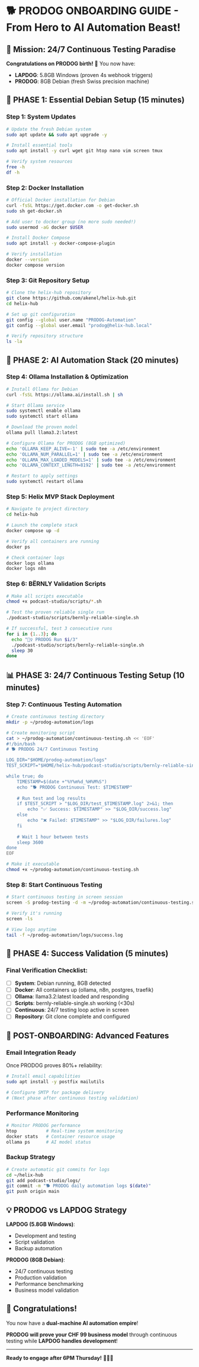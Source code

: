 # 🐕 PRODOG ONBOARDING GUIDE - From Hero to AI Automation Beast!

## 🎯 Mission: 24/7 Continuous Testing Paradise

**Congratulations on PRODOG birth!** 🎉 You now have:
- **LAPDOG**: 5.8GB Windows (proven 4s webhook triggers)
- **PRODOG**: 8GB Debian (fresh Swiss precision machine)

## 🚀 PHASE 1: Essential Debian Setup (15 minutes)

### Step 1: System Updates
```bash
# Update the fresh Debian system
sudo apt update && sudo apt upgrade -y

# Install essential tools
sudo apt install -y curl wget git htop nano vim screen tmux

# Verify system resources
free -h
df -h
```

### Step 2: Docker Installation
```bash
# Official Docker installation for Debian
curl -fsSL https://get.docker.com -o get-docker.sh
sudo sh get-docker.sh

# Add user to docker group (no more sudo needed!)
sudo usermod -aG docker $USER

# Install Docker Compose
sudo apt install -y docker-compose-plugin

# Verify installation
docker --version
docker compose version
```

### Step 3: Git Repository Setup
```bash
# Clone the helix-hub repository
git clone https://github.com/akenel/helix-hub.git
cd helix-hub

# Set up git configuration
git config --global user.name "PRODOG-Automation"
git config --global user.email "prodog@helix-hub.local"

# Verify repository structure
ls -la
```

## 🔧 PHASE 2: AI Automation Stack (20 minutes)

### Step 4: Ollama Installation & Optimization
```bash
# Install Ollama for Debian
curl -fsSL https://ollama.ai/install.sh | sh

# Start Ollama service
sudo systemctl enable ollama
sudo systemctl start ollama

# Download the proven model
ollama pull llama3.2:latest

# Configure Ollama for PRODOG (8GB optimized)
echo 'OLLAMA_KEEP_ALIVE=-1' | sudo tee -a /etc/environment
echo 'OLLAMA_NUM_PARALLEL=1' | sudo tee -a /etc/environment
echo 'OLLAMA_MAX_LOADED_MODELS=1' | sudo tee -a /etc/environment
echo 'OLLAMA_CONTEXT_LENGTH=8192' | sudo tee -a /etc/environment

# Restart to apply settings
sudo systemctl restart ollama
```

### Step 5: Helix MVP Stack Deployment
```bash
# Navigate to project directory
cd helix-hub

# Launch the complete stack
docker compose up -d

# Verify all containers are running
docker ps

# Check container logs
docker logs ollama
docker logs n8n
```

### Step 6: BËRNLY Validation Scripts
```bash
# Make all scripts executable
chmod +x podcast-studio/scripts/*.sh

# Test the proven reliable single run
./podcast-studio/scripts/bernly-reliable-single.sh

# If successful, test 3 consecutive runs
for i in {1..3}; do
  echo "🐕‍♀️ PRODOG Run $i/3"
  ./podcast-studio/scripts/bernly-reliable-single.sh
  sleep 30
done
```

## 📊 PHASE 3: 24/7 Continuous Testing Setup (10 minutes)

### Step 7: Continuous Testing Automation
```bash
# Create continuous testing directory
mkdir -p ~/prodog-automation/logs

# Create monitoring script
cat > ~/prodog-automation/continuous-testing.sh << 'EOF'
#!/bin/bash
# 🐕 PRODOG 24/7 Continuous Testing

LOG_DIR="$HOME/prodog-automation/logs"
TEST_SCRIPT="$HOME/helix-hub/podcast-studio/scripts/bernly-reliable-single.sh"

while true; do
    TIMESTAMP=$(date +"%Y%m%d_%H%M%S")
    echo "🐕 PRODOG Continuous Test: $TIMESTAMP"
    
    # Run test and log results
    if $TEST_SCRIPT > "$LOG_DIR/test_$TIMESTAMP.log" 2>&1; then
        echo "✅ Success: $TIMESTAMP" >> "$LOG_DIR/success.log"
    else
        echo "❌ Failed: $TIMESTAMP" >> "$LOG_DIR/failures.log"
    fi
    
    # Wait 1 hour between tests
    sleep 3600
done
EOF

# Make it executable
chmod +x ~/prodog-automation/continuous-testing.sh
```

### Step 8: Start Continuous Testing
```bash
# Start continuous testing in screen session
screen -S prodog-testing -d -m ~/prodog-automation/continuous-testing.sh

# Verify it's running
screen -ls

# View logs anytime
tail -f ~/prodog-automation/logs/success.log
```

## 🎯 PHASE 4: Success Validation (5 minutes)

### Final Verification Checklist:
- [ ] **System**: Debian running, 8GB detected
- [ ] **Docker**: All containers up (ollama, n8n, postgres, traefik)
- [ ] **Ollama**: llama3.2:latest loaded and responding
- [ ] **Scripts**: bernly-reliable-single.sh working (<30s)
- [ ] **Continuous**: 24/7 testing loop active in screen
- [ ] **Repository**: Git clone complete and configured

## 🚀 POST-ONBOARDING: Advanced Features

### Email Integration Ready
Once PRODOG proves 80%+ reliability:
```bash
# Install email capabilities
sudo apt install -y postfix mailutils

# Configure SMTP for package delivery
# (Next phase after continuous testing validation)
```

### Performance Monitoring
```bash
# Monitor PRODOG performance
htop           # Real-time system monitoring
docker stats   # Container resource usage
ollama ps      # AI model status
```

### Backup Strategy
```bash
# Create automatic git commits for logs
cd ~/helix-hub
git add podcast-studio/logs/
git commit -m "🐕 PRODOG daily automation logs $(date)"
git push origin main
```

## 💡 PRODOG vs LAPDOG Strategy

**LAPDOG (5.8GB Windows)**:
- Development and testing
- Script validation
- Backup automation

**PRODOG (8GB Debian)**:
- 24/7 continuous testing
- Production validation
- Performance benchmarking
- Business model validation

## 🎉 Congratulations!

You now have a **dual-machine AI automation empire**! 

**PRODOG will prove your CHF 99 business model** through continuous testing while **LAPDOG handles development**!

---

**Ready to engage after 6PM Thursday!** 🚀🐕‍♀️
